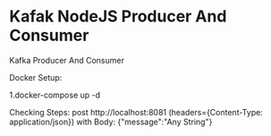 # Kafak NodeJS Producer And Consumer
Kafka Producer And Consumer 

Docker Setup:

1.docker-compose up -d

Checking Steps:
post http://localhost:8081 (headers={Content-Type: application/json}) with Body:
{"message":"Any String"}

